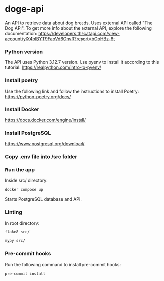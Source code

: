 # doge-api
An API to retrieve data about dog breeds. Uses external API called "The Dog API".
To get more info about the external API, explore the following documentation:
https://developers.thecatapi.com/view-account/ylX4blBYT9FaoVd6OhvR?report=bOoHBz-8t

### Python version
The API uses Python 3.12.7 version. Use pyenv to install it according to this tutorial: https://realpython.com/intro-to-pyenv/

### Install poetry
Use the following link and follow the instructions to install Poetry: https://python-poetry.org/docs/

### Install Docker
https://docs.docker.com/engine/install/

### Install PostgreSQL
https://www.postgresql.org/download/

### Copy .env file into /src folder

### Run the app
Inside src/ directory:
```sh
docker compose up
```
Starts PostgreSQL database and API.

### Linting
In root directory:
```sh
flake8 src/
```
```sh
mypy src/
```

### Pre-commit hooks
Run the following command to install pre-commit hooks:
```sh
pre-commit install
```

